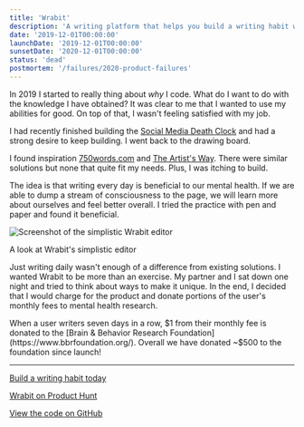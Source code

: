 ```yaml
---
title: 'Wrabit'
description: 'A writing platform that helps you build a writing habit while contributing to mental health research.'
date: '2019-12-01T00:00:00'
launchDate: '2019-12-01T00:00:00'
sunsetDate: '2020-12-01T00:00:00'
status: 'dead'
postmortem: '/failures/2020-product-failures'
---
```


In 2019 I started to really thing about _why_ I code. What do I want to do with the knowledge I have obtained? It was clear to me that I wanted to use my abilities for good. On top of that, I wasn't feeling satisfied with my job.

I had recently finished building the [Social Media Death Clock](/projects/social-media-death-clock) and had a strong desire to keep building. I went back to the drawing board.

I found inspiration [750words.com](https://750words.com) and [The Artist's Way](https://www.goodreads.com/book/show/615570.The_Artist_s_Way). There were similar solutions but none that quite fit my needs. Plus, I was itching to build.

The idea is that writing every day is beneficial to our mental health. If we are able to dump a stream of consciousness to the page, we will learn more about ourselves and feel better overall. I tried the practice with pen and paper and found it beneficial.

![Screenshot of the simplistic Wrabit editor](/assets/projects/wrabit/screen.jpg)

<div class="text-xs text-center">A look at Wrabit's simplistic editor</div>

Just writing daily wasn't enough of a difference from existing solutions. I wanted Wrabit to be more than an exercise. My partner and I sat down one night and tried to think about ways to make it unique. In the end, I decided that I would charge for the product and donate portions of the user's monthly fees to mental health research.

When a user writers seven days in a row, $1 from their monthly fee is donated to the [Brain & Behavior Research Foundation](https://www.bbrfoundation.org/). Overall we have donated ~$500 to the foundation since launch!

---

[Build a writing habit today](https://writewithwrabit.com)

[Wrabit on Product Hunt](https://www.producthunt.com/posts/wrabit)

[View the code on GitHub](https://github.com/writewithwrabit)